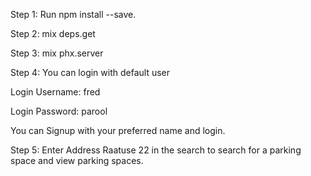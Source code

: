 Step 1: Run npm install --save.

Step 2: mix deps.get

Step 3: mix phx.server

Step 4: You can login with default user 

Login Username: fred

Login Password: parool

You can Signup with your preferred name and login.

Step 5: Enter Address Raatuse 22 in the search to search for a parking space and view parking spaces.

